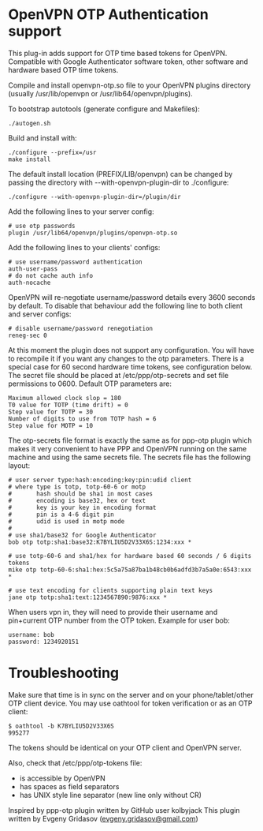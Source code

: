 OpenVPN OTP Authentication support
==================================

This plug-in adds support for OTP time based tokens for OpenVPN.
Compatible with Google Authenticator software token, other software and hardware based OTP time tokens.

Compile and install openvpn-otp.so file to your OpenVPN plugins directory (usually /usr/lib/openvpn or /usr/lib64/openvpn/plugins).

To bootstrap autotools (generate configure and Makefiles):

    ./autogen.sh

Build and install with:

    ./configure --prefix=/usr
    make install

The default install location (PREFIX/LIB/openvpn) can be changed by
passing the directory with --with-openvpn-plugin-dir to ./configure:

    ./configure --with-openvpn-plugin-dir=/plugin/dir

Add the following lines to your server config:

    # use otp passwords
    plugin /usr/lib64/openvpn/plugins/openvpn-otp.so

Add the following lines to your clients' configs:

    # use username/password authentication
    auth-user-pass
    # do not cache auth info
    auth-nocache

OpenVPN will re-negotiate username/password details every 3600 seconds by default. To disable that behaviour add the following line
to both client and server configs:

    # disable username/password renegotiation
    reneg-sec 0

At this moment the plugin does not support any configuration. You will have to recompile it if you want any changes to the otp parameters. There is a special case for 60 second hardware time tokens, see configuration below.
The secret file should be placed at /etc/ppp/otp-secrets and set file permissions to 0600. Default OTP parameters are:
    
    Maximum allowed clock slop = 180
    T0 value for TOTP (time drift) = 0
    Step value for TOTP = 30
    Number of digits to use from TOTP hash = 6
    Step value for MOTP = 10 

The otp-secrets file format is exactly the same as for ppp-otp plugin which makes it very convenient to have PPP and OpenVPN running on the same machine and using the same secrets file. The secrets file has the following layout:

    # user server type:hash:encoding:key:pin:udid client
    # where type is totp, totp-60-6 or motp
    #       hash should be sha1 in most cases
    #       encoding is base32, hex or text
    #       key is your key in encoding format
    #       pin is a 4-6 digit pin
    #       udid is used in motp mode
    #
    # use sha1/base32 for Google Authenticator
    bob otp totp:sha1:base32:K7BYLIU5D2V33X6S:1234:xxx *
    
    # use totp-60-6 and sha1/hex for hardware based 60 seconds / 6 digits tokens
    mike otp totp-60-6:sha1:hex:5c5a75a87ba1b48cb0b6adfd3b7a5a0e:6543:xxx *
    
    # use text encoding for clients supporting plain text keys
    jane otp totp:sha1:text:1234567890:9876:xxx *
    
When users vpn in, they will need to provide their username and pin+current OTP number from the OTP token. Example for user bob:

    username: bob
    password: 1234920151


Troubleshooting
===============

Make sure that time is in sync on the server and on your phone/tablet/other OTP client device.
You may use oathtool for token verification or as an OTP client:

    $ oathtool -b K7BYLIU5D2V33X6S
    995277

The tokens should be identical on your OTP client and OpenVPN server.

Also, check that /etc/ppp/otp-tokens file:
 - is accessible by OpenVPN
 - has spaces as field separators
 - has UNIX style line separator (new line only without CR)


Inspired by ppp-otp plugin written by GitHub user kolbyjack
This plugin written by Evgeny Gridasov (evgeny.gridasov@gmail.com)

